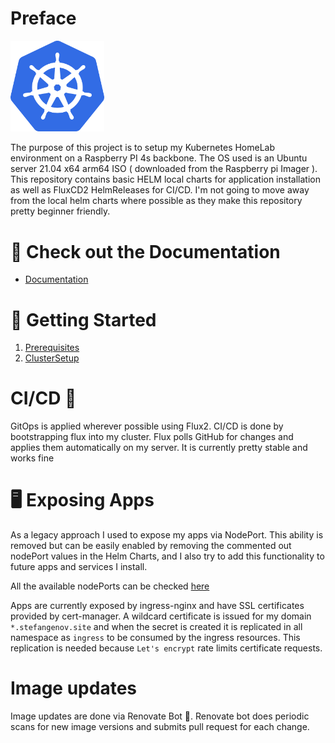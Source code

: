 # Preface
<img src="https://raw.githubusercontent.com/kubernetes/kubernetes/master/logo/logo.png" width="150px" alt="">

The purpose of this project is to setup my Kubernetes HomeLab environment on a Raspberry PI 4s backbone.
The OS used is an Ubuntu server 21.04 x64 arm64 ISO ( downloaded from the Raspberry pi Imager ). 
This repository contains basic HELM local charts for application installation as well as FluxCD2 HelmReleases for CI/CD. I'm not going to move away from the local helm charts where possible as they make this 
repository pretty beginner friendly.

# :open_book: Check out the Documentation
* [Documentation](./docs)

# :checkered_flag: Getting Started
1. [Prerequisites](./docs/Prerequisites.md)
2. [ClusterSetup](./docs/ClusterSetup.md)

# CI/CD :construction:
GitOps is applied wherever possible using Flux2.
CI/CD is done by bootstrapping flux into my cluster. Flux polls GitHub for changes and applies them automatically on my server.
It is currently pretty stable and works fine 

# :desktop_computer: Exposing Apps
As a legacy approach I used to expose my apps via NodePort. This ability is removed but can be easily enabled by 
removing the commented out nodePort values in the Helm Charts, and I also try to add this functionality to future apps 
and services I install. 

All the available nodePorts can be checked [here](./docs/Ports.md)

Apps are currently exposed by ingress-nginx and have SSL certificates provided by cert-manager.
A wildcard certificate is issued for my domain `*.stefangenov.site` and when the secret is created
it is replicated in all namespace as `ingress` to be consumed by the ingress resources. This replication is needed because `Let's encrypt` rate limits certificate requests. 

# Image updates
Image updates are done via Renovate Bot :robot:. Renovate bot does periodic scans for new image versions and submits pull request for each change. 
